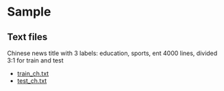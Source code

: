 Sample
======

Text files
----------

Chinese news title with 3 labels: education, sports, ent
4000 lines, divided 3:1 for train and test

- [train_ch.txt](train_ch.txt)
- [test_ch.txt](test_ch.txt)